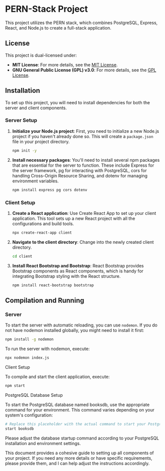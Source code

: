 # PERN-Stack Project

This project utilizes the PERN stack, which combines PostgreSQL, Express, React, and Node.js to create a full-stack application.

## License

This project is dual-licensed under:

- **MIT License**: For more details, see the [MIT License](https://opensource.org/licenses/MIT).
- **GNU General Public License (GPL) v3.0**: For more details, see the [GPL License](https://www.gnu.org/licenses/gpl-3.0.html).

## Installation

To set up this project, you will need to install dependencies for both the server and client components.

### Server Setup

1. **Initialize your Node.js project**:
    First, you need to initialize a new Node.js project if you haven't already done so. This will create a `package.json` file in your project directory.

    ```bash
    npm init -y
    ```

2. **Install necessary packages**:
    You'll need to install several npm packages that are essential for the server to function. These include Express for the server framework, pg for interacting with PostgreSQL, cors for handling Cross-Origin Resource Sharing, and dotenv for managing environment variables.

    ```bash
    npm install express pg cors dotenv
    ```

### Client Setup

1. **Create a React application**:
    Use Create React App to set up your client application. This tool sets up a new React project with all the configurations and build tools.

    ```bash
    npx create-react-app client
    ```

2. **Navigate to the client directory**:
    Change into the newly created client directory.

    ```bash
    cd client
    ```

3. **Install React Bootstrap and Bootstrap**:
    React Bootstrap provides Bootstrap components as React components, which is handy for integrating Bootstrap styling with the React structure.

    ```bash
    npm install react-bootstrap bootstrap
    ```

## Compilation and Running

### Server

To start the server with automatic reloading, you can use `nodemon`. If you do not have nodemon installed globally, you might need to install it first:

```bash
npm install -g nodemon
```

To run the server with nodemon, execute:

```bash
npx nodemon index.js
```

Client Setup

To compile and start the client application, execute:

```bash
npm start
```

PostgreSQL Database Setup

To start the PostgreSQL database named booksdb, use the appropriate command for your environment. This command varies depending on your system's configuration:

```bash
# Replace this placeholder with the actual command to start your PostgreSQL database
start booksdb
```

Please adjust the database startup command according to your PostgreSQL installation and environment settings.


This document provides a cohesive guide to setting up all components of your project. If you need any more details or have specific requirements, please provide them, and I can help adjust the instructions accordingly.
